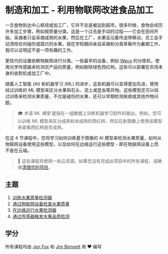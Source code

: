 
# 制造和加工 - 利用物联网改进食品加工

一旦食物到达中心枢纽或加工厂，它并不总是被运到超市。很多时候，食物会经历许多加工步骤，例如按质量分类。这是一个过去是手动的过程——它会在田间开始，采摘者只会采摘成熟的水果，然后在工厂，水果会沿着传送带移动，员工会手动清除任何碰伤或腐烂的水果。我在学校期间亲自采摘和分类草莓作为暑期工作，我可以证明这不是一项有趣的工作。

更现代的设置依赖物联网进行分类。一些最早的设备，例如 [Weco](https://wecotek.com) 的分拣机，使用光学传感器来检测农产品的质量，例如剔除绿色西红柿。这些可以部署在农场本身的收割机或加工厂中。

随着人工智能 (AI) 和机器学习 (ML) 的进步，这些机器可以变得更加先进，使用经过训练的 ML 模型来区分水果和石头、泥土或昆虫等异物。这些模型还可以经过训练来检测水果质量，不仅是碰伤的水果，还可以早期检测疾病或其他作物问题。

> 🎓 术语 *ML 模型* 是指在一组数据上训练机器学习软件的输出。例如，您可以训练 ML 模型来区分成熟和未成熟的西红柿，然后在新图像上使用该模型来查看西红柿是否成熟。

在这 4 节课程中，您将学习如何训练基于图像的 AI 模型来检测水果质量，如何从物联网设备使用这些模型，以及如何在边缘运行这些模型 - 即在物联网设备上而不是在云端。

> 💁 这些课程将使用一些云资源。如果您没有完成此项目中的所有课程，请确保[清理您的项目](../../clean-up.md)。

## 主题

1. [训练水果质量检测器](../lessons/1-train-fruit-detector/translations/README.zh-cn.md)
1. [通过物联网设备检查水果质量](../lessons/2-check-fruit-from-device/translations/README.zh-cn.md)
1. [在边缘运行水果检测器](../lessons/3-run-fruit-detector-edge/translations/README.zh-cn.md)
1. [通过传感器触发水果品质检测](../lessons/4-trigger-fruit-detector/translations/README.zh-cn.md)

## 学分

所有课程均由 [Jen Fox](https://github.com/jenfoxbot) 和 [Jim Bennett](https://GitHub.com/JimBobBennett) 用 ♥️ 编写